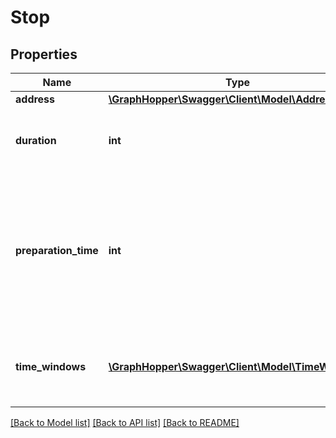 # Stop

## Properties
Name | Type | Description | Notes
------------ | ------------- | ------------- | -------------
**address** | [**\GraphHopper\Swagger\Client\Model\Address**](Address.md) |  | [optional] 
**duration** | **int** | duration of stop, i.e. time in seconds the corresponding activity takes | [optional] 
**preparation_time** | **int** | preparation time of service, e.g. search for a parking space. it only falls due if the location of previous activity differs from this location | [optional] 
**time_windows** | [**\GraphHopper\Swagger\Client\Model\TimeWindow[]**](TimeWindow.md) | array of time windows. currently, only a single time window is allowed | [optional] 

[[Back to Model list]](../README.md#documentation-for-models) [[Back to API list]](../README.md#documentation-for-api-endpoints) [[Back to README]](../README.md)


